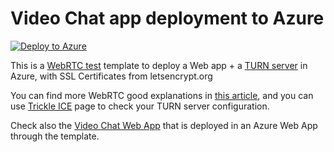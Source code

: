 # Video Chat app deployment to Azure

[![Deploy to Azure](http://azuredeploy.net/deploybutton.png)](https://portal.azure.com/#create/Microsoft.Template/uri/https%3A%2F%2Fraw.githubusercontent.com%2Fjmservera%2Fvideochat%2Fmain%2Fazuredeploy.json)

This is a [WebRTC test](https://tsh.io/blog/how-to-write-video-chat-app-using-webrtc-and-nodejs/) template to deploy a Web app + a [TURN server](https://devblogs.microsoft.com/cse/2018/01/29/orchestrating-turn-servers-cloud-deployment/) in Azure, with SSL Certificates from letsencrypt.org

You can find more WebRTC good explanations in [this article](https://webrtc.ventures/2018/07/tutorial-build-video-conference-application-webrtc-2/), and you can use [Trickle ICE](https://webrtc.github.io/samples/src/content/peerconnection/trickle-ice/) page to check your TURN server configuration.

Check also the [Video Chat Web App](https://github.com/jmservera/videochat-webapp) that is deployed in an Azure Web App through the template.
